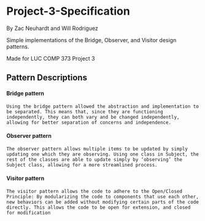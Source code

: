 # Project-3-Specification
By Zac Neuhardt and Will Rodriguez

Simple implementations of the Bridge, Observer, and Visitor design patterns.

Made for LUC COMP 373 Project 3

## Pattern Descriptions

#### Bridge pattern
	Using the bridge pattern allowed the abstraction and implementation to be separated. This means that, since they are functioning independently, they can both vary and be changed independently, allowing for better separation of concerns and independence. 

#### Observer pattern
	The observer pattern allows multiple items to be updated by simply updating one which they are observing. Using one class in Subject, the rest of the classes are able to update simply by ‘observing’ the Subject class, allowing for a more streamlined process.

#### Visitor pattern
	The visitor pattern allows the code to adhere to the Open/Closed Principle: By modularizing the code to components that use each other, new behaviors can be added without modifying certain parts of the code directly. This allows the code to be open for extension, and closed for modification

